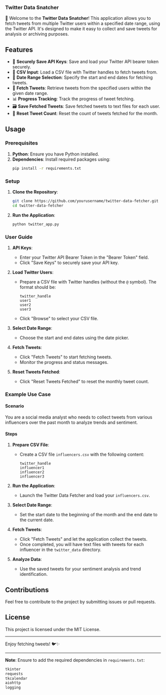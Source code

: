 ### Twitter Data Snatcher

🎉 Welcome to the **Twitter Data Snatcher**! This application allows you to fetch tweets from multiple Twitter users within a specified date range, using the Twitter API. It's designed to make it easy to collect and save tweets for analysis or archiving purposes. 

## Features

- 🔑 **Securely Save API Keys**: Save and load your Twitter API bearer token securely.
- 📄 **CSV Input**: Load a CSV file with Twitter handles to fetch tweets from.
- 📅 **Date Range Selection**: Specify the start and end dates for fetching tweets.
- 🚀 **Fetch Tweets**: Retrieve tweets from the specified users within the given date range.
- 📊 **Progress Tracking**: Track the progress of tweet fetching.
- 🗃️ **Save Fetched Tweets**: Save fetched tweets to text files for each user.
- 🔄 **Reset Tweet Count**: Reset the count of tweets fetched for the month.

## Usage

### Prerequisites

1. **Python**: Ensure you have Python installed.
2. **Dependencies**: Install required packages using:
    ```sh
    pip install -r requirements.txt
    ```

### Setup

1. **Clone the Repository**:
    ```sh
    git clone https://github.com/yourusername/twitter-data-fetcher.git
    cd twitter-data-fetcher
    ```

2. **Run the Application**:
    ```sh
    python twitter_app.py
    ```

### User Guide

1. **API Keys**:
   - Enter your Twitter API Bearer Token in the "Bearer Token" field.
   - Click "Save Keys" to securely save your API key.

2. **Load Twitter Users**:
   - Prepare a CSV file with Twitter handles (without the `@` symbol). The format should be:
     ```csv
     twitter_handle
     user1
     user2
     user3
     ```
   - Click "Browse" to select your CSV file.

3. **Select Date Range**:
   - Choose the start and end dates using the date picker.

4. **Fetch Tweets**:
   - Click "Fetch Tweets" to start fetching tweets.
   - Monitor the progress and status messages.

5. **Reset Tweets Fetched**:
   - Click "Reset Tweets Fetched" to reset the monthly tweet count.

### Example Use Case

#### Scenario

You are a social media analyst who needs to collect tweets from various influencers over the past month to analyze trends and sentiment.

#### Steps

1. **Prepare CSV File**:
   - Create a CSV file `influencers.csv` with the following content:
     ```csv
     twitter_handle
     influencer1
     influencer2
     influencer3
     ```

2. **Run the Application**:
   - Launch the Twitter Data Fetcher and load your `influencers.csv`.

3. **Select Date Range**:
   - Set the start date to the beginning of the month and the end date to the current date.

4. **Fetch Tweets**:
   - Click "Fetch Tweets" and let the application collect the tweets.
   - Once completed, you will have text files with tweets for each influencer in the `twitter_data` directory.

5. **Analyze Data**:
   - Use the saved tweets for your sentiment analysis and trend identification.

## Contributions

Feel free to contribute to the project by submitting issues or pull requests.

## License

This project is licensed under the MIT License.

---

Enjoy fetching tweets! 🐦✨

---

**Note**: Ensure to add the required dependencies in `requirements.txt`:
```txt
tkinter
requests
tkcalendar
aiohttp
logging
```
